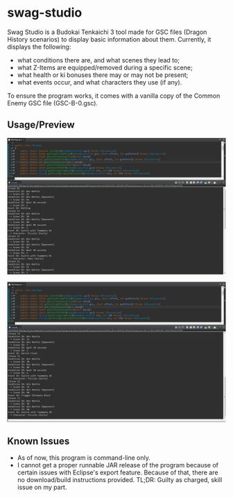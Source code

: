 # swag-studio
Swag Studio is a Budokai Tenkaichi 3 tool made for GSC files (Dragon History scenarios) to display basic information about them.
Currently, it displays the following:
* what conditions there are, and what scenes they lead to;
* what Z-Items are equipped/removed during a specific scene;
* what health or ki bonuses there may or may not be present;
* what events occur, and what characters they use (if any).

To ensure the program works, it comes with a vanilla copy of the Common Enemy GSC file (GSC-B-0.gsc).

## Usage/Preview
![preview1](https://github.com/ViveTheModder/swag-studio/blob/main/img/prev-1.png)

![preview2](https://github.com/ViveTheModder/swag-studio/blob/main/img/prev-2.png)

## Known Issues
* As of now, this program is command-line only.
* I cannot get a proper runnable JAR release of the program because of certain issues with Eclipse's export feature.
  Because of that, there are no download/build instructions provided.
  TL;DR: Guilty as charged, skill issue on my part.
